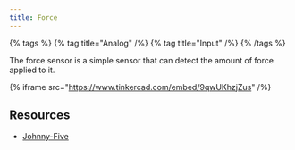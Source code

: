 ```yaml
---
title: Force
---
```


{% tags %}
{% tag title="Analog" /%}
{% tag title="Input" /%}
{% /tags %}

The force sensor is a simple sensor that can detect the amount of force applied to it.

{% iframe src="https://www.tinkercad.com/embed/9qwUKhzjZus" /%}

## Resources

- [Johnny-Five](https://johnny-five.io/api/sensor/)
